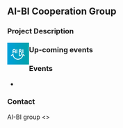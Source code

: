 ## AI-BI Cooperation Group



### Project Description


<img src="logo.png" alt="logo" style="float:left;width:50px;"/>




### Up-coming events



### Events

-


### Contact

AI-BI group <>

